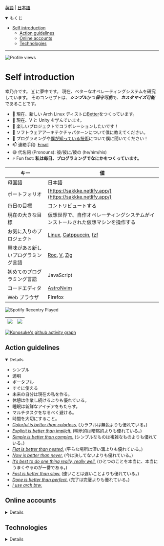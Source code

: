 <!--
**sakkke/sakkke** is a ✨ _special_ ✨ repository because its `README.md` (this file) appears on your GitHub profile.

Here are some ideas to get you started:

- 🔭 I’m currently working on ...
- 🌱 I’m currently learning ...
- 👯 I’m looking to collaborate on ...
- 🤔 I’m looking for help with ...
- 💬 Ask me about ...
- 📫 How to reach me: ...
- 😄 Pronouns: ...
- ⚡ Fun fact: ...
-->

[英語](https://github.com/sakkke/sakkke/blob/main/README.md) | [日本語](https://github.com/sakkke/sakkke/blob/main/README.md)

<details open><summary>もくじ</summary>

- [Self introduction](#self-introduction)
  - [Action guidelines](#action-guidelines)
  - [Online accounts](#online-accounts)
  - [Technologies](#technologies)

</details>

***

![Profile views](https://gpvc.arturio.dev/sakkke)

# Self introduction

幸乃介です。
[V](https://github.com/vlang/v) に夢中です。
現在、ベターなオペレーティングシステムを研究しています。
そのコンセプトは、***シンプル***かつ***保守可能***で、***カスタマイズ可能***であることです。

- 🔭 現在、新しい Arch Linux ディストロ[Better](https://github.com/sakkke/better)をつくっています。
- 🌱 現在、V と Unity を学んでいます。
- 👯 楽しいプロジェクトでコラボレーションしたいです！
- 🤔 ソフトウェアアーキテクチャパターンについて僕に教えてください。
- 💬 プログラミングや[僕が知っている技術](#technologies)について僕に聞いてください！
- 📫 連絡手段: [Email](mailto:w32w64@gmail.com)
- 😄 代名詞 (Pronouns): 彼/彼に/彼の (he/him/his)
- ⚡ Fun fact: **私は毎日、プログラミングでなにかをつくっています。**

キー | 値
-|-
母国語 | 日本語
ポートフォリオ | [https://sakkke.netlify.app/](https://sakkke.netlify.app/)
毎日の目標 | コントリビュートする
現在の大きな目標 | 仮想世界で、自作オペレーティングシステムがインストールされた仮想マシンを操作する
お気に入りのプロジェクト | [Linux](https://github.com/torvalds/linux), [Catppuccin](https://github.com/catppuccin/catppuccin), [fzf](https://github.com/junegunn/fzf)
興味がある新しいプログラミング言語 | [Roc](https://github.com/roc-lang/roc), [V](https://github.com/vlang/v), [Zig](https://github.com/ziglang/zig)
初めてのプログラミング言語 | JavaScript
コードエディタ | [AstroNvim](https://github.com/AstroNvim/AstroNvim)
Web ブラウザ | Firefox

![Spotify Recentry Played](https://spotify-recently-played-readme.vercel.app/api?user=lgembq0v6w8uuug3ynkh6et1f&unique=1&count=3)

<table>
<thead>
<tr>
<th>
<picture>
<source
  srcset="https://github-readme-stats.vercel.app/api?username=sakkke&show_icons=true&include_all_commits=true&hide_border=true&bg_color=24273a&text_color=cad3f5&icon_color=c6a0f6&title_color=8bd5ca"
  media="(prefers-color-scheme: dark)"
/>
<source
  srcset="https://github-readme-stats.vercel.app/api?username=sakkke&show_icons=true&include_all_commits=true&hide_border=true&bg_color=eff1f5&text_color=4c4f69&icon_color=8839ef&title_color=179299"
  media="(prefers-color-scheme: light), (prefers-color-scheme: no-preference)"
/>
<img src="https://github-readme-stats.vercel.app/api?username=sakkke&show_icons=true&include_all_commits=true&hide_border=true&bg_color=eff1f5&text_color=4c4f69&icon_color=8839ef&title_color=179299" />
</picture>
</th>
<th>
<picture>
<source
  srcset="https://github-readme-stats.vercel.app/api/top-langs/?username=sakkke&layout=compact&hide_border=true&bg_color=24273a&text_color=cad3f5&icon_color=c6a0f6&title_color=8bd5ca"
  media="(prefers-color-scheme: dark)"
/>
<source
  srcset="https://github-readme-stats.vercel.app/api/top-langs/?username=sakkke&layout=compact&hide_border=true&bg_color=eff1f5&text_color=4c4f69&icon_color=8839ef&title_color=179299"
  media="(prefers-color-scheme: light), (prefers-color-scheme: no-preference)"
/>
<img src="https://github-readme-stats.vercel.app/api/top-langs/?username=sakkke&layout=compact&hide_border=true&bg_color=eff1f5&text_color=4c4f69&icon_color=8839ef&title_color=179299" />
</picture>
</th>
</tr>
</thead>
</table>

[![Konosuke's github activity graph](https://activity-graph.herokuapp.com/graph?username=sakkke&theme=github)](https://github.com/ashutosh00710/github-readme-activity-graph)

## Action guidelines

<details open>

- シンプル
- 透明
- ポータブル
- すぐに使える
- 未来の自分は現在の私を作る。
- 休憩は作業し続けるよりも優れている。
- 睡眠は新鮮なアイデアをもたらす。
- マルチタスクをなるべく避ける。
- 時間を大切にすること。
- [*Colorful is better than colorless.*](https://github.com/catppuccin/catppuccin#-design-philosophy) (カラフルは無色よりも優れている。)
- [*Explicit is better than implicit.*](https://peps.python.org/pep-0020/#the-zen-of-python) (明示的は暗黙的よりも優れている。)
- [*Simple is better than complex.*](https://peps.python.org/pep-0020/#the-zen-of-python) (シンプルなものは複雑なものよりも優れている。)
- [*Flat is better than nested.*](https://peps.python.org/pep-0020/#the-zen-of-python) (平らな場所は深い溝よりも優れている。)
- [*Now is better than never.*](https://peps.python.org/pep-0020/#the-zen-of-python) (今は決してないよりも優れている。)
- [*It’s best to do one thing really, really well.*](https://about.google/intl/en_us/philosophy/) (ひとつのことを本当に、本当にうまくやるのが一番である。)
- [*Fast is better than slow.*](https://about.google/intl/en_us/philosophy/) (速いことは遅いことよりも優れている。)
- [*Done is better than perfect.*](https://medium.com/publishous/5-reasons-why-done-is-better-than-perfect-4c9afa2063b8) (完了は完璧よりも優れている。)
- [*I use arch btw.*](https://www.reddit.com/r/linuxmemes/comments/9xgfxq/why_i_use_arch_btw/)

</details>

## Online accounts

<details>

- [CodePen](https://codepen.io/sakkke)
- [Facebook](https://www.facebook.com/profile.php?id=100080298587283)
- [GitHub](https://github.com/sakkke)
- [Instagram](https://www.instagram.com/sakkke_dev/)
- [Linkedin](https://www.linkedin.com/in/konosuke-sakai-64918b253/)
- [Spotify](https://open.spotify.com/user/lgembq0v6w8uuug3ynkh6et1f)
- [Stack Overflow](https://stackoverflow.com/users/18221444/sakkke)
- [Twitter](https://twitter.com/SakkkeDev)
- [Unix & Linux](https://unix.stackexchange.com/users/514537/sakkke)
- [YouTube](https://www.youtube.com/channel/UCoaGuNQt8M_6cPyI75K8GJw)
- [Zenn](https://zenn.dev/sakkke)

</details>

## Technologies

<details>

Note: Web ブラウザを使用している場合は、キーバインディング `Ctrl` `F` を使用して検索しましょう！

- Adobe Illustrator
- Adobe Photoshop
- Adobe Premiere Pro
- Alpine Linux
- Android
- Arch Linux
- Arduino
- AsciiDoc
- Astro
- Bash
- Bitwarden
- C
- C#
- C++
- CSS
- Chrome OS
- CircleCI
- Codecov
- Debian
- Deno
- Docker
- EditorConfig
- Firefox
- Git
- Git LFS
- GitHub
- GitHub Actions
- GitHub Packages
- GitHub Pages
- Gitpod
- Google Chrome
- HTML
- Homebrew
- Inkscape
- JSON
- JavaScript
- LaTeX
- Linux
- Lua
- Make
- Markdown
- Microsoft Excel
- Microsoft PowerPoint
- Microsoft Word
- Neovim
- Netlify
- Next.js
- Node.js
- Nushell
- Nuxt
- Pop!_OS
- PostgreSQL
- PowerShell
- PyPI
- Python
- Raspberry Pi
- React
- Supabase
- Svelte
- TOML
- Tailwind CSS
- TypeScript
- Ubuntu
- Unity
- V
- VPM
- VSCodium
- Vercel
- Vim
- VirtualBox
- Visual Studio Code
- Vite
- Vue
- WSL
- WSL 2
- Windows
- Windows 10
- Windows 11
- XML
- YAML
- Zsh
- fish shell
- macOS
- npm
- reStructuredText

</details>
